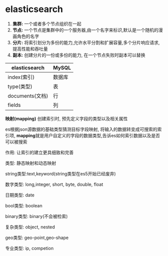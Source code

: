 # elasticsearch

1. **集群:**  一个或者多个节点组织在一起
2. **节点:**  一个节点是集群中的一个服务器,由一个名字来标识,默认是一个随机的漫画角色的名字
3. **分片:**  将索引划分为多份的能力,允许水平分割和扩展容量,多个分片响应请求,提高性能和吞吐量
4. **副本:**  创建分片的一份或多份的能力, 在一个节点失败时副本可以替换



| elasticsearch   | MySQL  |
| --------------- | ------ |
| index(索引)     | 数据库 |
| type(类型)      | 表     |
| documents(文档) | 行     |
| fields          | 列     |

**映射(mapping)** 创建索引时, 预先定义字段的类型以及相关属性

es根据json源数据的基础类型猜测目标字段映射, 将输入的数据转变成可搜索的索引项, **mapping**就是用户自定义的字段的数据类型,告诉es如何索引数据以及是否可以被搜索

作用: 让索引的建立更具细致和完善

类型: 静态映射和动态映射

string类型:text,keyword(string类型在es5开始已经废弃)

数字类型: long,integer, short, byte, double, float

日期类型: date

bool类型: boolean

binary类型: binary(不会被检索)

复杂类型: object, nested

geo类型: geo-point,geo-shape

专业类型: ip, competion